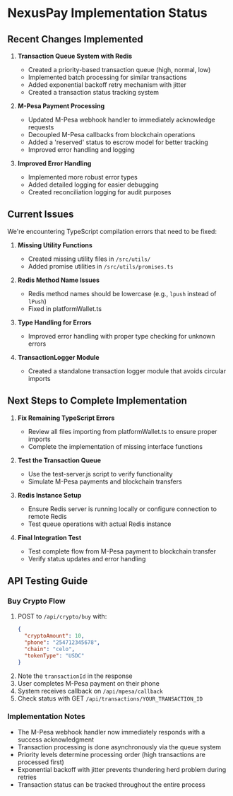 # NexusPay Implementation Status

## Recent Changes Implemented

1. **Transaction Queue System with Redis**
   - Created a priority-based transaction queue (high, normal, low)
   - Implemented batch processing for similar transactions
   - Added exponential backoff retry mechanism with jitter
   - Created a transaction status tracking system

2. **M-Pesa Payment Processing**
   - Updated M-Pesa webhook handler to immediately acknowledge requests
   - Decoupled M-Pesa callbacks from blockchain operations
   - Added a 'reserved' status to escrow model for better tracking
   - Improved error handling and logging

3. **Improved Error Handling**
   - Implemented more robust error types
   - Added detailed logging for easier debugging
   - Created reconciliation logging for audit purposes

## Current Issues

We're encountering TypeScript compilation errors that need to be fixed:

1. **Missing Utility Functions**
   - Created missing utility files in `/src/utils/`
   - Added promise utilities in `/src/utils/promises.ts`

2. **Redis Method Name Issues**
   - Redis method names should be lowercase (e.g., `lpush` instead of `lPush`)
   - Fixed in platformWallet.ts

3. **Type Handling for Errors**
   - Improved error handling with proper type checking for unknown errors

4. **TransactionLogger Module**
   - Created a standalone transaction logger module that avoids circular imports

## Next Steps to Complete Implementation

1. **Fix Remaining TypeScript Errors**
   - Review all files importing from platformWallet.ts to ensure proper imports
   - Complete the implementation of missing interface functions

2. **Test the Transaction Queue**
   - Use the test-server.js script to verify functionality
   - Simulate M-Pesa payments and blockchain transfers

3. **Redis Instance Setup**
   - Ensure Redis server is running locally or configure connection to remote Redis
   - Test queue operations with actual Redis instance

4. **Final Integration Test**
   - Test complete flow from M-Pesa payment to blockchain transfer
   - Verify status updates and error handling

## API Testing Guide

### Buy Crypto Flow
1. POST to `/api/crypto/buy` with:
   ```json
   {
     "cryptoAmount": 10,
     "phone": "254712345678",
     "chain": "celo",
     "tokenType": "USDC"
   }
   ```
2. Note the `transactionId` in the response
3. User completes M-Pesa payment on their phone
4. System receives callback on `/api/mpesa/callback`
5. Check status with GET `/api/transactions/YOUR_TRANSACTION_ID`

### Implementation Notes
- The M-Pesa webhook handler now immediately responds with a success acknowledgment
- Transaction processing is done asynchronously via the queue system
- Priority levels determine processing order (high transactions are processed first)
- Exponential backoff with jitter prevents thundering herd problem during retries
- Transaction status can be tracked throughout the entire process 